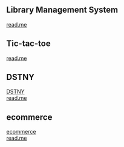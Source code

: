 ## Library Management System
[read\.me](https://github.com/jia-hern/JavaLibrarySer)

## Tic-tac-toe
[read\.me](https://github.com/jia-hern/tictactoe-assigmnent)

## DSTNY
[DSTNY](https://choosemydestiny.herokuapp.com/)
<br />
[read\.me](https://github.com/jia-hern/dstny)

## ecommerce
[ecommerce](https://sei23ecommerce.herokuapp.com/)
<br />
[read\.me](https://github.com/jia-hern/sei23project4)


